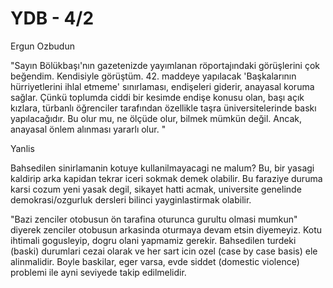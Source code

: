 # YDB - 4/2

Ergun Ozbudun

"Sayın Bölükbaşı'nın gazetenizde yayımlanan röportajındaki görüşlerini çok beğendim. Kendisiyle görüştüm. 42. maddeye yapılacak 'Başkalarının hürriyetlerini ihlal etmeme' sınırlaması, endişeleri giderir, anayasal koruma sağlar. Çünkü toplumda ciddi bir kesimde endişe konusu olan, başı açık kızlara, türbanlı öğrenciler tarafından özellikle taşra üniversitelerinde baskı yapılacağıdır. Bu olur mu, ne ölçüde olur, bilmek mümkün değil. Ancak, anayasal önlem alınması yararlı olur. "

Yanlis

Bahsedilen sinirlamanin kotuye kullanilmayacagi ne malum? Bu, bir yasagi kaldirip arka kapidan tekrar iceri sokmak demek olabilir. Bu faraziye duruma karsi cozum yeni yasak degil, sikayet hatti acmak, universite genelinde demokrasi/ozgurluk dersleri bilinci yayginlastirmak olabilir.

"Bazi zenciler otobusun ön tarafina oturunca gurultu olmasi mumkun" diyerek zenciler otobusun arkasinda oturmaya devam etsin diyemeyiz. Kotu ihtimali gogusleyip, dogru olani yapmamiz gerekir. Bahsedilen turdeki (baski) durumlari cezai olarak ve her sart icin ozel (case by case basis) ele alinmalidir. Boyle baskilar, eger varsa, evde siddet (domestic violence) problemi ile ayni seviyede takip edilmelidir.
